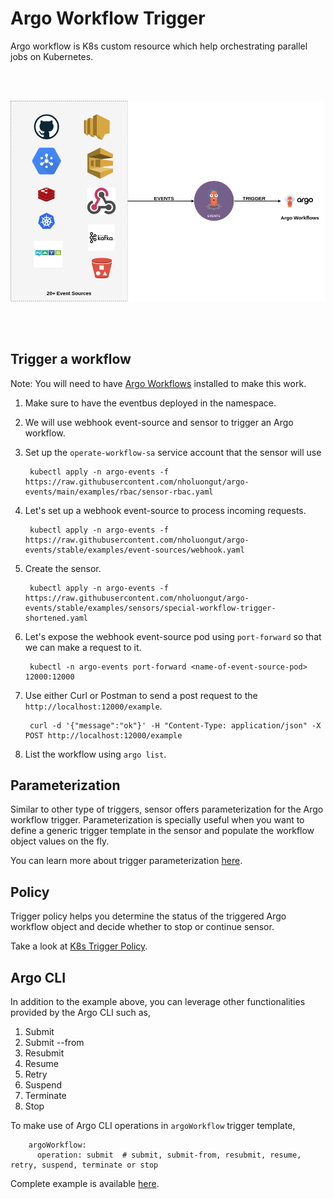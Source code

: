 # Argo Workflow Trigger

Argo workflow is K8s custom resource which help orchestrating parallel jobs on Kubernetes.

<br/>
<br/>

<p align="center">
  <img src="https://github.com/nholuongut/argo-events/blob/main/docs/assets/argo-workflow-trigger.png?raw=true" alt="Argo Workflow Trigger"/>
</p>

<br/>
<br/>

## Trigger a workflow

Note: You will need to have [Argo Workflows](https://github.com/argo-workflows/) installed to make this work.

1. Make sure to have the eventbus deployed in the namespace.

1. We will use webhook event-source and sensor to trigger an Argo workflow.

1. Set up the `operate-workflow-sa` service account that the sensor will use

        kubectl apply -n argo-events -f https://raw.githubusercontent.com/nholuongut/argo-events/main/examples/rbac/sensor-rbac.yaml

1. Let's set up a webhook event-source to process incoming requests.

        kubectl apply -n argo-events -f https://raw.githubusercontent.com/nholuongut/argo-events/stable/examples/event-sources/webhook.yaml

1. Create the sensor.

        kubectl apply -n argo-events -f https://raw.githubusercontent.com/nholuongut/argo-events/stable/examples/sensors/special-workflow-trigger-shortened.yaml

1. Let's expose the webhook event-source pod using `port-forward` so that we can make a request to it.
  
        kubectl -n argo-events port-forward <name-of-event-source-pod> 12000:12000   

1. Use either Curl or Postman to send a post request to the `http://localhost:12000/example`.

        curl -d '{"message":"ok"}' -H "Content-Type: application/json" -X POST http://localhost:12000/example

1. List the workflow using `argo list`.

## Parameterization

Similar to other type of triggers, sensor offers parameterization for the Argo workflow trigger. Parameterization is specially useful when
you want to define a generic trigger template in the sensor and populate the workflow object values on the fly.

You can learn more about trigger parameterization [here](https://github.com/nholuongut/argo-events/tutorials/02-parameterization/).

## Policy

Trigger policy helps you determine the status of the triggered Argo workflow object and decide whether to stop or continue sensor.

Take a look at [K8s Trigger Policy](https://github.com/nholuongut/argo-events/sensors/triggers/k8s-object-trigger/#policy).

## Argo CLI

In addition to the example above, you can leverage other functionalities
provided by the Argo CLI such as,

1. Submit
1. Submit --from
1. Resubmit
1. Resume
1. Retry
1. Suspend
1. Terminate
1. Stop

To make use of Argo CLI operations in `argoWorkflow` trigger template,

        argoWorkflow:
          operation: submit  # submit, submit-from, resubmit, resume, retry, suspend, terminate or stop

Complete example is available [here](https://raw.githubusercontent.com/nholuongut/argo-events/stable/examples/sensors/special-workflow-trigger.yaml).
